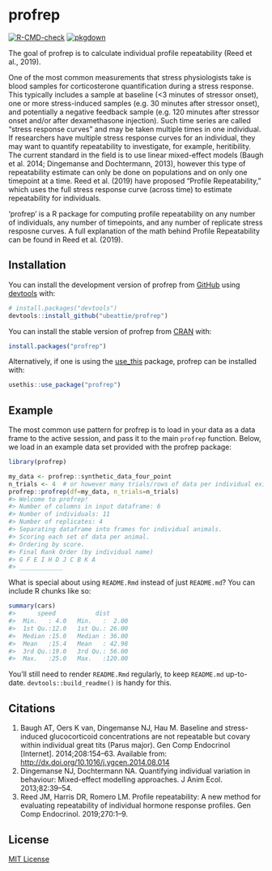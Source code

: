 
<!-- README.md is generated from README.Rmd. Please edit that file -->

# profrep

<!-- badges: start -->

[![R-CMD-check](https://github.com/ubeattie/profrep/actions/workflows/R-CMD-check.yaml/badge.svg)](https://github.com/ubeattie/profrep/actions/workflows/R-CMD-check.yaml)
[![pkgdown](https://github.com/ubeattie/profrep/actions/workflows/pkgdown.yaml/badge.svg)](https://github.com/ubeattie/profrep/actions/workflows/pkgdown.yaml)
<!-- badges: end -->

The goal of profrep is to calculate individual profile repeatability
(Reed et al., 2019).

One of the most common measurements that stress physiologists take is
blood samples for corticosterone quantification during a stress
response. This typically includes a sample at baseline (\<3 minutes of
stressor onset), one or more stress-induced samples (e.g. 30 minutes
after stressor onset), and potentially a negative feedback sample
(e.g. 120 minutes after stressor onset and/or after dexamethasone
injection). Such time series are called “stress response curves” and may
be taken multiple times in one individual. If researchers have multiple
stress response curves for an individual, they may want to quantify
repeatability to investigate, for example, heritibility. The current
standard in the field is to use linear mixed-effect models (Baugh et
al. 2014; Dingemanse and Dochtermann, 2013), however this type of
repeatability estimate can only be done on populations and on only one
timepoint at a time. Reed et al. (2019) have proposed “Profile
Repeatability,” which uses the full stress response curve (across time)
to estimate repeatability for individuals.

‘profrep’ is a R package for computing profile repeatability on any
number of individuals, any number of timepoints, and any number of
replicate stress resposne curves. A full explanation of the math behind
Profile Repeatability can be found in Reed et al. (2019).

## Installation

You can install the development version of profrep from
[GitHub](https://github.com/) using
[devtools](https://devtools.r-lib.org) with:

``` r
# install.packages("devtools")
devtools::install_github("ubeattie/profrep")
```

You can install the stable version of profrep from
[CRAN](https://cran.r-project.org) with:

``` r
install.packages("profrep")
```

Alternatively, if one is using the [use_this](https://usethis.r-lib.org)
package, profrep can be installed with:

``` r
usethis::use_package("profrep")
```

## Example

The most common use pattern for profrep is to load in your data as a
data frame to the active session, and pass it to the main `profrep`
function. Below, we load in an example data set provided with the
profrep package:

``` r
library(profrep)

my_data <- profrep::synthetic_data_four_point
n_trials <- 4  # or however many trials/rows of data per individual exist 
profrep::profrep(df=my_data, n_trials=n_trials)
#> Welcome to profrep!
#> Number of columns in input dataframe: 6
#> Number of individuals: 11
#> Number of replicates: 4
#> Separating dataframe into frames for individual animals.
#> Scoring each set of data per animal.
#> Ordering by score.
#> Final Rank Order (by individual name)
#> G F E I H D J C B K A 
#> ____________
```

What is special about using `README.Rmd` instead of just `README.md`?
You can include R chunks like so:

``` r
summary(cars)
#>      speed           dist       
#>  Min.   : 4.0   Min.   :  2.00  
#>  1st Qu.:12.0   1st Qu.: 26.00  
#>  Median :15.0   Median : 36.00  
#>  Mean   :15.4   Mean   : 42.98  
#>  3rd Qu.:19.0   3rd Qu.: 56.00  
#>  Max.   :25.0   Max.   :120.00
```

You’ll still need to render `README.Rmd` regularly, to keep `README.md`
up-to-date. `devtools::build_readme()` is handy for this.

## Citations

1.  Baugh AT, Oers K van, Dingemanse NJ, Hau M. Baseline and
    stress-induced glucocorticoid concentrations are not repeatable but
    covary within individual great tits (Parus major). Gen Comp
    Endocrinol \[Internet\]. 2014;208:154–63. Available from:
    <http://dx.doi.org/10.1016/j.ygcen.2014.08.014>
2.  Dingemanse NJ, Dochtermann NA. Quantifying individual variation in
    behaviour: Mixed-effect modelling approaches. J Anim Ecol.
    2013;82:39–54.
3.  Reed JM, Harris DR, Romero LM. Profile repeatability: A new method
    for evaluating repeatability of individual hormone response
    profiles. Gen Comp Endocrinol. 2019;270:1–9.

## License

[MIT License](https://opensource.org/license/mit/)
